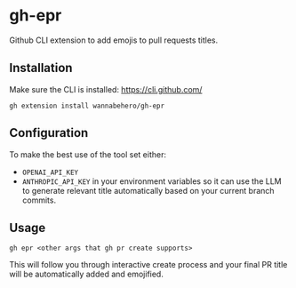 # gh-epr

Github CLI extension to add emojis to pull requests titles.

## Installation

Make sure the CLI is installed: https://cli.github.com/

```
gh extension install wannabehero/gh-epr
```

## Configuration

To make the best use of the tool set either:
- `OPENAI_API_KEY`
- `ANTHROPIC_API_KEY`
in your environment variables so it can use the LLM
to generate relevant title automatically
based on your current branch commits.

## Usage

```
gh epr <other args that gh pr create supports>
```

This will follow you through interactive create process
and your final PR title will be automatically added and emojified.
